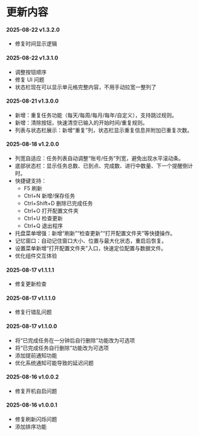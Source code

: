 # 更新内容
#### 2025-08-22 v1.3.2.0
- 修复时间显示逻辑

#### 2025-08-22 v1.3.1.0
- 调整按钮顺序
- 修复 UI 问题
- 状态栏现在可以显示单元格完整内容，不用手动拉宽一整列了

#### 2025-08-21 v1.3.0.0
- 新增：重复任务功能（每天/每周/每月/每年/自定义），支持跳过规则。
- 新增：清除按钮，快速清空已输入的开始时间/重复规则。
- 列表与状态栏展示：新增“重复”列，状态栏显示重复信息并附加已重复次数。

#### 2025-08-18 v1.2.0.0
- 列宽自适应：任务列表自动调整“账号/任务”列宽，避免出现水平滚动条。
- 底部状态栏：显示任务总数、已到点、完成数、进行中数量、下一个提醒倒计时。
- 快捷键支持：
  - F5 刷新
  - Ctrl+N 新增/保存任务
  - Ctrl+Shift+D 删除已完成任务
  - Ctrl+O 打开配置文件夹
  - Ctrl+U 检查更新
  - Ctrl+Q 退出程序
- 托盘菜单增强：新增“刷新”“检查更新”“打开配置文件夹”等快捷操作。
- 记忆窗口：自动记住窗口大小、位置与最大化状态，重启后恢复。
- 设置菜单新增“打开配置文件夹”入口，快速定位配置与数据文件。
- 优化组件交互体验

#### 2025-08-17 v1.1.1.1
- 修复更新检查

#### 2025-08-17 v1.1.1.0
- 修复行错乱问题

#### 2025-08-17 v1.1.0.0
- 将“已完成任务在一分钟后自行删除”功能改为可选项
- 将“已完成任务自行删除”功能改为可选项
- 添加提前通知功能
- 优化系统通知可能导致的延迟问题

#### 2025-08-16 v1.0.0.2
- 修复开机自启问题

#### 2025-08-16 v1.0.0.1
- 修复刷新闪烁问题
- 添加排序功能
